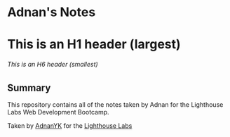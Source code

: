 # Adnan's Notes
# This is an H1 header (largest)
###### This is an H6 header (smallest)
## Summary 

This repository contains all of the notes taken by Adnan for the Lighthouse Labs Web Development Bootcamp.

Taken by [AdnanYK](https://github.com/AdnanYK) for the [Lighthouse Labs](https://www.lighthouselabs.ca/en/web-development-bootcamp?gclid=CjwKCAiAz--OBhBIEiwAG1rIOsFJm-a6bBeHMhtf5vldjsnAsWSp_u2CSLXKNhjb65BKVRZ2QCM96hoCv0AQAvD_BwE)
